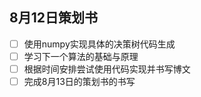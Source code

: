 ## 8月12日策划书

- [ ] 使用numpy实现具体的决策树代码生成
- [ ] 学习下一个算法的基础与原理
- [ ] 根据时间安排尝试使用代码实现并书写博文
- [ ] 完成8月13日的策划书的书写